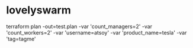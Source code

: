 # lovelyswarm

terraform plan -out=test.plan -var 'count_managers=2' -var 'count_workers=2' -var 'username=atsoy' -var 'product_name=tesla' -var 'tag=tagme'
